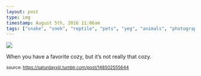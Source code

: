 ```yaml
---
layout: post
type: img
timestamp: August 5th, 2016 11:06am
tags: ["snake", "snek", "reptile", "pets", "yeg", "animals", "photography"]
---
```

<img src="https://saturdayxiii.github.io/media/148502555644.jpg"/>

When you have a favorite cozy, but it’s not really that cozy.
 
  
<small>source: https://saturdayxiii.tumblr.com/post/148502555644</small>
